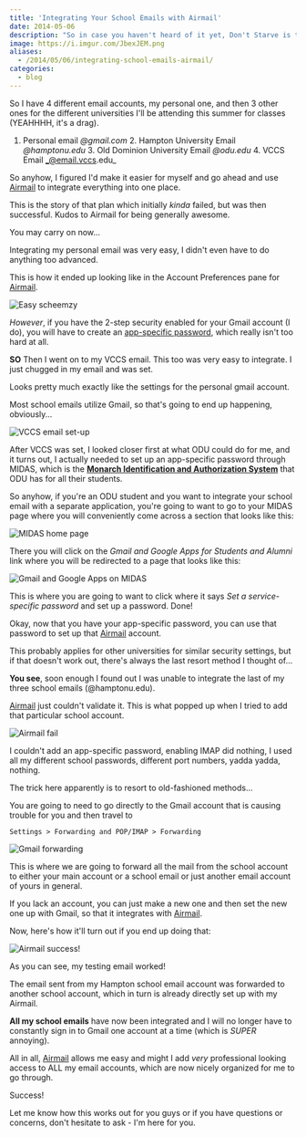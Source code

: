 ```yaml
---
title: 'Integrating Your School Emails with Airmail'
date: 2014-05-06
description: "So in case you haven't heard of it yet, Don't Starve is this awesome Indie game."
image: https://i.imgur.com/JbexJEM.png
aliases:
  - /2014/05/06/integrating-school-emails-airmail/
categories:
  - blog
---
```


So I have 4 different email accounts, my personal one, and then 3 other ones for the different universities I'll be attending this summer for classes (YEAHHHH, it's a drag).

1.  Personal email _@gmail.com_ 2. Hampton University Email _@hamptonu.edu_ 3. Old Dominion University Email _@odu.edu_ 4. VCCS Email _@email.vccs.edu_

So anyhow, I figured I'd make it easier for myself and go ahead and use [Airmail](https://airmailapp.com) to integrate everything into one place.

This is the story of that plan which initially _kinda_ failed, but was then successful. Kudos to Airmail for being generally awesome.

You may carry on now...

Integrating my personal email was very easy, I didn't even have to do anything too advanced.

This is how it ended up looking like in the Account Preferences pane for [Airmail](https://airmailapp.com).

![Easy scheemzy](https://lh3.googleusercontent.com/EgYhH8TFD8VmJmyURn-fwTYVEcbVakQ6s8bRFsURnM63wllNtqNJI6S0iY4zn5UtEygvjHByItltbqxID7o-lCuHZQyj78OOXM5UdIKnM7wnrTwVrzDpsJAo_XNw43LMEbq21RCGnj6GOBjA-nAmuQhayakq0aPIGxdDDMxtQQAlRHCsHazAhoh_Gh9pLYDPYRNYqbHog-KFhzYepmmMj845QzKvmUg0Jt1QoRpP6TjoIS01Cahi7DuqY9NQvd0-TbH5VKDohA9LYQ1vFIRjizoIG8IVQ1FmT8KG17-sZC0w4WjZzwAV_-s-EQpqzsbk7S24fsQIfMdVRrmP3Fhvh3qwxKwJoOvAHEEoEM4XRWtbmL8ok4WyuZxxoprSj_GYpEV-mfCuNhXBq08sLu-lG8gzxXlGwN4xC_iu31g8NLpobgziYapiA_9qajA6NVrAMhHZ9wa9qy9eUAMTR1glw3xZvWwJCHpi88NDZbUMzsSPQxyiZafaGJkpiW3Rk0jv00juVn3KTmU-M4zcXC7S5brYKLMFBS29kyOsupQs-LjcryBWRg4zYowGz-CMVFAfK5KYDpGJ1FPsOIIVsmeyLgpxje4Jteo4aN6icsZEcOZXsLKUuir9rNQXTeDoAUL1=w657-h495-no)

_However_, if you have the 2-step security enabled for your Gmail account (I do), you will have to create an [app-specific password](https://support.google.com/accounts/answer/185833?hl=en), which really isn't too hard at all.

**SO** Then I went on to my VCCS email. This too was very easy to integrate. I just chugged in my email and was set.

Looks pretty much exactly like the settings for the personal gmail account.

Most school emails utilize Gmail, so that's going to end up happening, obviously...

![VCCS email set-up](https://lh3.googleusercontent.com/ErXZhS-6g1I6U_emNK4IkXhtp5RqZetGR_9xS1EVNI2_fo-UHHCcAaH4peFngbCaaqBJMsdd699UCGIu5AR98zE-Miyc94m4BHzlsODiQuXQVZgLzkZMjroL-WS_uTiacRIQV_TIjqvvtC_3K2rPe8XjauNY35_F0iYCCl9UB-p6A1CIU--Ai6N9tEukBkcJ-7fLZsqvN0R-NJoQEq-_qsBN4ZzJaIefTYEuyNsGMqsYR8Eo-lTMgNCIqxeKeYNXM69UnfEcJPkj0HRT0vPaI4d2TWAXaj4LiSagmrTQ-gwq1eVdDn4xVOEBXyTsC2s5p8wABCWcwNzYnp0R7h1slaWX469vbqC72aAjoEOxqvUnNUDgka_dcmsHgiyl9TRG3epm_6CbxrxJMLBCnOipBMmANp8hTul-538WLeFbdb9beGnxIGFf5w1i_G9riN-xsug-FEzjuZZ6H_jz-lKBUoeqFzbkQTxFYSw3gAsc_TwAJ_RSv2kJH-wGKgXqSO9vhGEL_BYIRFauiUKy-EHbEjM2KjEm-7ZWwh5bIzp3P-YTq30hQRuyXOuiacON-Hw1BCxYVpsEFRMTrQnh-o8M2Rm7Q2jQmS3I344Xz4c1RQCS5-b1QtGPu_cme0kQoTvZ=w679-h537-no)

After VCCS was set, I looked closer first at what ODU could do for me, and it turns out, I actually needed to set up an app-specific password through MIDAS, which is the **[Monarch Identification and Authorization System](https://midas.odu.edu)** that ODU has for all their students.

So anyhow, if you're an ODU student and you want to integrate your school email with a separate application, you're going to want to go to your MIDAS page where you will conveniently come across a section that looks like this:

![MIDAS home page](https://lh3.googleusercontent.com/DBwWnieCQm16ibSu8OcNzPFqBGZGtx1zNgFsxOFYXNK9klvPrpS1JZTPGpjFpSV1Pe6zflSoU47EFCj3RSbS5vb6Ad3Ssyh_LJNiz6sSRQOv4bPNOvaBYEhl3i14O13rSVouAkOkdcrPmCxYfmZb6fcm1MuDU6HvEdbK8JFQMSMo4YzSKkrYyUXBUTgM1vXRyfFqRjkMwOJn7kVAcyYyZi0V3emX4lbBgMIKZTnx_h0JBZkhp7O0tl2n4jR53dLyBI-jaSQDwHSPicof2rJDk3nFnb58hGsXysgD394yKdlt4raGEGT08gJ9xgoISsvkYH7Yv-PjbkYhFz2fTN6QTd3enl3Uq72gIZXWUWtRJEi0RY9LVSeYmqPy11G-p4dkVpPVqy0SJwmT3VYtljzn9tAuO5XgLOFBaK74S6lC9pYnqMZn8hzmab8DnE3Zzx8IMYSNmyYu-dp0CzQCtbVg4pLRmpXGHQq7_ykAm_1j-AzIsTdtWugH_qL3aAFzMK3Vsn6wGo7uVOu7OaPSif53_tAwwHmK1xgdnqunJKJBrxKZiGqTkyPLNbfhHWDAunCj9A4DzgZP9rLpvj1Qq16ZrVZTYyIuJvPUE9m-UB5RY4w9Cd8G2vyA2VrIKZ1zT-OT=w1053-h361-no)

There you will click on the _Gmail and Google Apps for Students and Alumni_ link where you will be redirected to a page that looks like this:

![Gmail and Google Apps on MIDAS](https://lh3.googleusercontent.com/1cw2iyliWKfTU33Pb5Z9oFEo3Oy0gczD4E8uw5gRNsVmV9533KW1zwu3yF9OpSUD-C3-4RQfGkPqVo2TMAz4HstfPojYlh3pTYXE4bfwJNNouawFiC0FS2IMidDEzCKEeKgHBGIQB37YBgpKYubgCMVxoAtxTc1M7CUpi3pfQmBIEtX6QsajzmQNAjTCqEehoQV0P7IvJ8PswKHrCm2MWk_M_ZY0wjaiqgeRujlDDOrnwQiQJTuqEBiwo4ItMMiK2Kvqy_LXdKj3fpjl8ehTSLNWOcstWIjNCHGkSevNTjQ9GXvXStX0WQ6AHAR59nEoJpKAHNMDn6qqjP_8F75v-7_XG0UmNWjrvhW8PsiS7Cxmcpa0xaUf_w45ee5udnbtfvRQRJ0NnPQjtlwJ_hSvZyrZbZmgBCBMLLcMtrKSmQ8tx8abKqKqYxWPHsG8v8i_0QbkCJHI-RK2UFIRCdUPgzSGzLndM9T4YsTcFXpyWHRRTMP8DDtvsJiCdgePASb93iNkRWpWbtRGsBY05_MdmukrXNf3nzfv1OIXNeG2qN5w4s3s4KUkG5v2cTk3_XcP0I4Tgihk0wsIRnaWauo6zy4OVzKhXkVs-4go2vGRycPbCbj9vcYL9cI72bv5k3mu=w1097-h404-no)

This is where you are going to want to click where it says _Set a service-specific password_ and set up a password. Done!

Okay, now that you have your app-specific password, you can use that password to set up that [Airmail](https://airmailapp.com) account.

This probably applies for other universities for similar security settings, but if that doesn't work out, there's always the last resort method I thought of...

**You see**, soon enough I found out I was unable to integrate the last of my three school emails (@hamptonu.edu).

[Airmail](https://airmailapp.com) just couldn't validate it. This is what popped up when I tried to add that particular school account.

![Airmail fail](https://lh3.googleusercontent.com/SHYTip9ZKM2Yz_qB6LQN4ADUr9WcBt9znRIZZjh1AIlYNWQWAgT70EvuQU7JtohZ0GUbUbVM-FDJEBgde4eY5dONDJr6nIZsiQK4rgK9V3ZE6rqre5fk5afVLT0WFNkEOLRTE842j-GG6jF14iOyFuP3wxNfJ43CHl0lyoERdEgTteOcGxYBDW0lFvufSV4PpPXeoIvDKBNwgv05hE0uRgMQfolbl_9fKCTJyiipxZcX5tU5ed6xfsIIv65HxBnLDFsRRP1wkyr40oZv5-d8xMOo6yKnwXCoAZFVguM9pR_ivbucilrySZEGvTanOsRScXU7VTAqqFPGxsejSbFG1rhBaT7aWLnDl2fDjr7A6sRe0SqwFC7U8ybKj4DGqkQTjvM36TRJqdkSI0m6C71oWKCkoT6NiUqSijWzUi6mVm0kFZ3yLG7CEtMaI3GlO3nCjIB9h12QKH7TGxIx5vKhJAAjGMay835FONMOiCU3mDdCaxEsA641bbpCLSk13SjkAEMgBJ0P1thQZwsQ0VkIweDMUv4OI6KxqLejmBQwpSJ23MMMAoemI1daC2_XOJy_m2T2gO7XjlohCjvKvOIRpertBHnYE8pJNnHIQHamN9nOcQ3dzaxp325akbQepHQq=w464-h155-no)

I couldn't add an app-specific password, enabling IMAP did nothing, I used all my different school passwords, different port numbers, yadda yadda, nothing.

The trick here apparently is to resort to old-fashioned methods...

You are going to need to go directly to the Gmail account that is causing trouble for you and then travel to

`Settings > Forwarding and POP/IMAP > Forwarding`

![Gmail forwarding](https://lh3.googleusercontent.com/s16X2dGHqwonoRPFa8GDV4vu66dgTLdH5VqGHovnS0Nsb0C3vHno-_-bnBZoOr6IffJK65DVySFRB_dt6n39-cjJBrUxHRS6lbzO6yfZZd-ApbJfjWiflCpkk0Ertpsc7VHuOMM7tGWMJXKHo8WRT7HCwAk5JsYbzDNYFvb3_zLQ8hPUY_zmofeb7-DZ3Nk1pRqzUS174bUPVtkBSre5VUIfdkVnzS0UQC0HqwlDIhjTK8jZMMq0G0L0JDwnCmO53gYncHQx1aY1789SA8AP3b5bjZ4CE7LpF1WYFhoe8UiWOj_ju0RZiMPWXnawMDhKTDf13rXpxyoKsICiAbaGDFqzOLsKkV7Cyrz0cUR5Vae5PtkvTgSg7Nge57nDLTCslLEMPmvSM8utjhUgKi9P2dGC_EZbHCBQJVbTKsrn5ibSseL8F0NLUb4Y473-V3DOWQlYfpixtcl2VUgnfkydeYyRVkHk5OG0IiNVf1Lf-fcx-cTLc0MTWEdg4FQg7zCoEjV9E90iZkXnYcr2Ye8uXLhgSAAqr9kU549kCDYgtaVyzxulGUoB9ed6msECS0Gxk5qbJRBmw69W79DR0upQD3ho_ds5jDWFeWCozS-gh9Fh5y2iAX3-MUsRfS9j0UHA=s800)

This is where we are going to forward all the mail from the school account to either your main account or a school email or just another email account of yours in general.

If you lack an account, you can just make a new one and then set the new one up with Gmail, so that it integrates with [Airmail](https://airmailapp.com).

Now, here's how it'll turn out if you end up doing that:

![Airmail success!](https://lh3.googleusercontent.com/C5x-EFovdynroUi5uaUTvp1QIrT4f8qxInMzHTdOPk5ooYVZkTIPJbt4bEWa043cIrIWHLWO16r0oWA0MND7ZLR-3VjrddxSiAsNKz-nJpu6xI8W3jridmFjZOWF3MykPq913uviMzQSTnHP5plPuphDpNmvr77jATi_8Xzs6fpUaE_zIWVDF_oMvE5tSbpQamcpASjpRF-uZyW1tHIxRILEPDIRjhZJ2EN2a6z4AtUsB7ZvujS-skNBCsvbotgY8ia9ehb1HWqQHM-XiFb_wjhs39BGeHMIrxTV_S2qD931mj_GHoQSE53Llc_LdfUmbOeRl4c2Be5IL3qDR88Z32b5yXwub2Y93hmEdbt4QRWglJSC937ts0ODrNEhxtBM61hp6aaIu3wtxqKW8h41opzhvKwZ0Hx2f2f_fQUJVT1PVp58lRjAsyc3CQ_z08cF8oTQVsBSnRqJv5ZDMqu8UaR5SCk8CciN-DtNvXZoznhMxRhmDV8FLZAWLHgpPJw7KoGy3GHmVdlUiPIgQtbuPrb4niKYMGXQezvQJ2CntPL3_tMSOQ6uwhpDC1RUJo0gFPG5PCSPxEjYzGQfYrYNT16jy3HD3O2rnKYQA6HXvsOA2YOsEdIAXcKPwmt4fRfV=w1265-h323-no)

As you can see, my testing email worked!

The email sent from my Hampton school email account was forwarded to another school account, which in turn is already directly set up with my Airmail.

**All my school emails** have now been integrated and I will no longer have to constantly sign in to Gmail one account at a time (which is _SUPER_ annoying).

All in all, [Airmail](https://airmailapp.com) allows me easy and might I add _very_ professional looking access to ALL my email accounts, which are now nicely organized for me to go through.

Success!

Let me know how this works out for you guys or if you have questions or concerns, don't hesitate to ask - I'm here for you.
